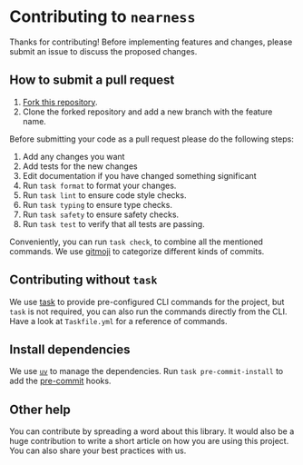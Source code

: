 # Contributing to `nearness`

Thanks for contributing! Before implementing features and changes, please submit an issue to discuss the proposed changes.

## How to submit a pull request

1. [Fork this repository](https://github.com/davnn/nearness/fork).
2. Clone the forked repository and add a new branch with the feature name.

Before submitting your code as a pull request please do the following steps:

1. Add any changes you want
2. Add tests for the new changes
3. Edit documentation if you have changed something significant
4. Run `task format` to format your changes.
5. Run `task lint` to ensure code style checks.
6. Run `task typing` to ensure type checks.
7. Run `task safety` to ensure safety checks.
8. Run `task test` to verify that all tests are passing.

Conveniently, you can run `task check`, to combine all the mentioned commands. We use [gitmoji](https://gitmoji.dev/) to categorize different kinds of commits.

## Contributing without `task`

We use [task](https://taskfile.dev/) to provide pre-configured CLI commands for the project, but `task` is not required, you can also run the commands directly from the CLI.
Have a look at `Taskfile.yml` for a reference of commands.

## Install dependencies

We use [`uv`](https://github.com/astral-sh/uv) to manage the dependencies. Run
`task pre-commit-install` to add the [pre-commit](https://pre-commit.com/) hooks.

## Other help

You can contribute by spreading a word about this library. It would also be a huge contribution to write a short article on how you are using this project. You can also share your best practices with us.
